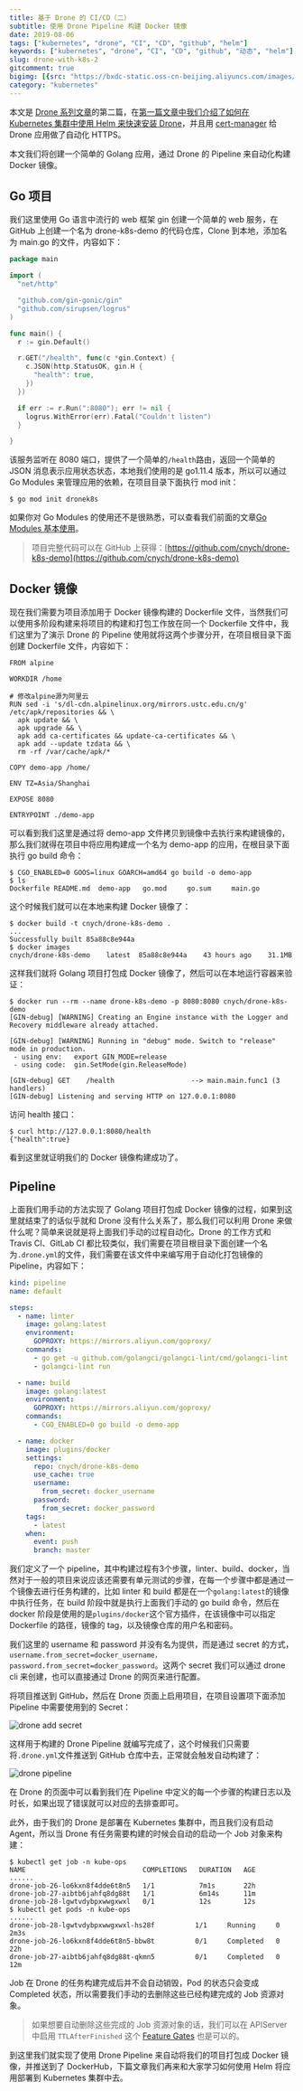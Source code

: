 ```yaml
---
title: 基于 Drone 的 CI/CD（二）
subtitle: 使用 Drone Pipeline 构建 Docker 镜像
date: 2019-08-06
tags: ["kubernetes", "drone", "CI", "CD", "github", "helm"]
keywords: ["kubernetes", "drone", "CI", "CD", "github", "动态", "helm"]
slug: drone-with-k8s-2
gitcomment: true
bigimg: [{src: "https://bxdc-static.oss-cn-beijing.aliyuncs.com/images/photo-1565010505255-cd05a670b436.jpeg", desc: "Drone Shot of a bridge over a river"}]
category: "kubernetes"
---
```


本文是 [Drone 系列文章](/tags/drone/)的第二篇，在[第一篇文章中我们介绍了如何在 Kubernetes 集群中使用 Helm 来快速安装 Drone](/post/drone-with-k8s-1/)，并且用 [cert-manager](/post/automatic-kubernetes-ingress-https-with-lets-encrypt/) 给 Drone 应用做了自动化 HTTPS。

本文我们将创建一个简单的 Golang 应用，通过 Drone 的 Pipeline 来自动化构建 Docker 镜像。

<!--more-->

## Go 项目
我们这里使用 Go 语言中流行的 web 框架 gin 创建一个简单的 web 服务，在 GitHub 上创建一个名为 drone-k8s-demo 的代码仓库，Clone 到本地，添加名为 main.go 的文件，内容如下：
```go
package main

import (
  "net/http"

  "github.com/gin-gonic/gin"
  "github.com/sirupsen/logrus"
)

func main() {
  r := gin.Default()

  r.GET("/health", func(c *gin.Context) {
    c.JSON(http.StatusOK, gin.H {
      "health": true,
    })
  })

  if err := r.Run(":8080"); err != nil {
    logrus.WithError(err).Fatal("Couldn't listen")
  }

}
```

该服务监听在 8080 端口，提供了一个简单的`/health`路由，返回一个简单的 JSON 消息表示应用状态状态，本地我们使用的是 go1.11.4 版本，所以可以通过 Go Modules 来管理应用的依赖，在项目目录下面执行 mod init：
```shell
$ go mod init dronek8s
```

如果你对 Go Modules 的使用还不是很熟悉，可以查看我们前面的文章[Go Modules 基本使用](/post/go-modules-usage/)。

> 项目完整代码可以在 GitHub 上获得：[https://github.com/cnych/drone-k8s-demo](https://github.com/cnych/drone-k8s-demo)

## Docker 镜像
现在我们需要为项目添加用于 Docker 镜像构建的 Dockerfile 文件，当然我们可以使用多阶段构建来将项目的构建和打包工作放在同一个 Dockerfile 文件中，我们这里为了演示 Drone 的 Pipeline 使用就将这两个步骤分开，在项目根目录下面创建 Dockerfile 文件，内容如下：
```shell
FROM alpine

WORKDIR /home

# 修改alpine源为阿里云
RUN sed -i 's/dl-cdn.alpinelinux.org/mirrors.ustc.edu.cn/g' /etc/apk/repositories && \
  apk update && \
  apk upgrade && \
  apk add ca-certificates && update-ca-certificates && \
  apk add --update tzdata && \
  rm -rf /var/cache/apk/*

COPY demo-app /home/

ENV TZ=Asia/Shanghai

EXPOSE 8080

ENTRYPOINT ./demo-app
```

可以看到我们这里是通过将 demo-app 文件拷贝到镜像中去执行来构建镜像的，那么我们就得在项目中将应用构建成一个名为 demo-app 的应用，在根目录下面执行 go build 命令：
```shell
$ CGO_ENABLED=0 GOOS=linux GOARCH=amd64 go build -o demo-app
$ ls
Dockerfile README.md  demo-app   go.mod     go.sum     main.go
```

这个时候我们就可以在本地来构建 Docker 镜像了：
```shell
$ docker build -t cnych/drone-k8s-demo .
...
Successfully built 85a88c8e944a 
$ docker images
cnych/drone-k8s-demo    latest  85a88c8e944a    43 hours ago    31.1MB
```

这样我们就将 Golang 项目打包成 Docker 镜像了，然后可以在本地运行容器来验证：
```shell
$ docker run --rm --name drone-k8s-demo -p 8080:8080 cnych/drone-k8s-demo
[GIN-debug] [WARNING] Creating an Engine instance with the Logger and Recovery middleware already attached.

[GIN-debug] [WARNING] Running in "debug" mode. Switch to "release" mode in production.
 - using env:	export GIN_MODE=release
 - using code:	gin.SetMode(gin.ReleaseMode)

[GIN-debug] GET    /health                   --> main.main.func1 (3 handlers)
[GIN-debug] Listening and serving HTTP on 127.0.0.1:8080
```

访问 health 接口：
```shell
$ curl http://127.0.0.1:8080/health
{"health":true}
```

看到这里就证明我们的 Docker 镜像构建成功了。


## Pipeline
上面我们用手动的方法实现了 Golang 项目打包成 Docker 镜像的过程，如果到这里就结束了的话似乎就和 Drone 没有什么关系了，那么我们可以利用 Drone 来做什么呢？简单来说就是将上面我们手动的过程自动化。Drone 的工作方式和 Travis CI、GitLab CI 都比较类似，我们需要在项目根目录下面创建一个名为`.drone.yml`的文件，我们需要在该文件中来编写用于自动化打包镜像的 Pipeline，内容如下：
```yaml
kind: pipeline
name: default

steps:
  - name: linter
    image: golang:latest
    environment:
      GOPROXY: https://mirrors.aliyun.com/goproxy/
    commands:
      - go get -u github.com/golangci/golangci-lint/cmd/golangci-lint
      - golangci-lint run

  - name: build
    image: golang:latest
    environment:
      GOPROXY: https://mirrors.aliyun.com/goproxy/
    commands:
      - CGO_ENABLED=0 go build -o demo-app

  - name: docker
    image: plugins/docker
    settings:
      repo: cnych/drone-k8s-demo
      use_cache: true
      username:
        from_secret: docker_username
      password:
        from_secret: docker_password
    tags:
      - latest
    when:
      event: push
      branch: master
```

我们定义了一个 pipeline，其中构建过程有3个步骤，linter、build、docker，当然对于一般的项目来说应该还需要有单元测试的步骤，在每一个步骤中都是通过一个镜像去进行任务构建的，比如 linter 和 build 都是在一个`golang:latest`的镜像中执行任务，在 build 阶段中就是执行上面我们手动的 go build 命令，然后在 docker 阶段是使用的是`plugins/docker`这个官方插件，在该镜像中可以指定 Dockerfile 的路径，镜像的 tag，以及镜像仓库的用户名和密码。
<!--adsense-text-->
我们这里的 username 和 password 并没有名为提供，而是通过 secret 的方式，`username.from_secret=docker_username，password.from_secret=docker_password`。这两个 secret 我们可以通过 drone cli 来创建，也可以直接通过 Drone 的网页来进行配置。

将项目推送到 GitHub，然后在 Drone 页面上启用项目，在项目设置项下面添加 Pipeline 中需要使用到的 Secret：

![drone add secret](https://bxdc-static.oss-cn-beijing.aliyuncs.com/images/drone-add-secret.png)

这样用于构建的 Drone Pipeline 就编写完成了，这个时候我们只需要将`.drone.yml`文件推送到 GitHub 仓库中去，正常就会触发自动构建了：

![drone pipeline](https://bxdc-static.oss-cn-beijing.aliyuncs.com/images/drone-pipeline.png)

在 Drone 的页面中可以看到我们在 Pipeline 中定义的每一个步骤的构建日志以及时长，如果出现了错误就可以对应的去排查即可。

此外，由于我们的 Drone 是部署在 Kubernetes 集群中，而且我们没有启动 Agent，所以当 Drone 有任务需要构建的时候会自动的启动一个 Job 对象来构建：
```shell
$ kubectl get job -n kube-ops
NAME                             COMPLETIONS   DURATION   AGE
......
drone-job-26-lo6kxn8f4dde6t8n5   1/1           7m1s       22h
drone-job-27-aibtb6jahfq8dg88t   1/1           6m14s      11m
drone-job-28-lgwtvdybpxwwgxwxl   0/1           12s        12s
$ kubectl get pods -n kube-ops
......
drone-job-28-lgwtvdybpxwwgxwxl-hs28f          1/1     Running     0          2m3s
drone-job-26-lo6kxn8f4dde6t8n5-bbw8t          0/1     Completed   0          22h
drone-job-27-aibtb6jahfq8dg88t-qkmn5          0/1     Completed   0          12m
```

Job 在 Drone 的任务构建完成后并不会自动销毁，Pod 的状态只会变成 Completed 状态，所以需要我们手动的去删除这些已经构建完成的 Job 资源对象。

> 如果想要自动删除这些完成的 Job 资源对象的话，我们可以在 APIServer 中启用 `TTLAfterFinished` 这个 [Feature Gates](https://kubernetes.io/docs/reference/command-line-tools-reference/feature-gates/) 也是可以的。

到这里我们就实现了使用 Drone Pipeline 来自动将我们的项目打包成 Docker 镜像，并推送到了 DockerHub，下篇文章我们再来和大家学习如何使用 Helm 将应用部署到 Kubernetes 集群中去。

<!--adsense-self-->

